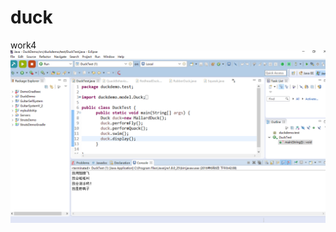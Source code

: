 # duck
work4
<img src="https://github.com/jasonhong1994/duck/blob/master/%E8%BF%90%E8%A1%8C%E6%88%AA%E5%9B%BE.png">
